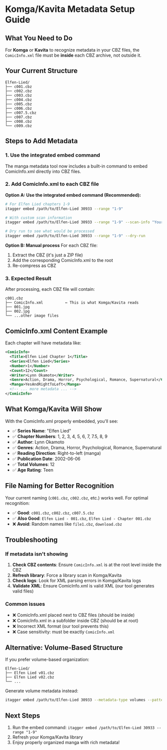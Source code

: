 # Komga/Kavita Metadata Setup Guide

## What You Need to Do

For **Komga** or **Kavita** to recognize metadata in your CBZ files, the `ComicInfo.xml` file must be **inside** each CBZ archive, not outside it.

## Your Current Structure

```plaintext
Elfen-Lied/
├── c001.cbz
├── c002.cbz
├── c003.cbz
├── c004.cbz
├── c005.cbz
├── c006.cbz
├── c007.5.cbz
├── c007.cbz
├── c008.cbz
└── c009.cbz
```

## Steps to Add Metadata

### 1. Use the integrated embed command

The manga metadata tool now includes a built-in command to embed ComicInfo.xml directly into CBZ files.

### 2. Add ComicInfo.xml to each CBZ file

**Option A: Use the integrated embed command (Recommended):**

```bash
# For Elfen Lied chapters 1-9
itagger embed /path/to/Elfen-Lied 30933 --range "1-9"

# With custom scan information
itagger embed /path/to/Elfen-Lied 30933 --range "1-9" --scan-info "Your Scanlation Group"

# Dry run to see what would be processed
itagger embed /path/to/Elfen-Lied 30933 --range "1-9" --dry-run
```

**Option B: Manual process**
For each CBZ file:

1. Extract the CBZ (it's just a ZIP file)
2. Add the corresponding ComicInfo.xml to the root
3. Re-compress as CBZ

### 3. Expected Result

After processing, each CBZ file will contain:

```plaintext
c001.cbz
├── ComicInfo.xml          ← This is what Komga/Kavita reads
├── 001.jpg
├── 002.jpg
└── ...other image files
```

## ComicInfo.xml Content Example

Each chapter will have metadata like:

```xml
<ComicInfo>
  <Title>Elfen Lied Chapter 1</Title>
  <Series>Elfen Lied</Series>
  <Number>1</Number>
  <Count>12</Count>
  <Writer>Lynn Okamoto</Writer>
  <Genre>Action, Drama, Horror, Psychological, Romance, Supernatural</Genre>
  <Manga>YesAndRightToLeft</Manga>
  <!-- ... more metadata ... -->
</ComicInfo>
```

## What Komga/Kavita Will Show

With the ComicInfo.xml properly embedded, you'll see:

- ✅ **Series Name**: "Elfen Lied"
- ✅ **Chapter Numbers**: 1, 2, 3, 4, 5, 6, 7, 7.5, 8, 9
- ✅ **Author**: Lynn Okamoto
- ✅ **Genres**: Action, Drama, Horror, Psychological, Romance, Supernatural
- ✅ **Reading Direction**: Right-to-left (manga)
- ✅ **Publication Date**: 2002-06-06
- ✅ **Total Volumes**: 12
- ✅ **Age Rating**: Teen

## File Naming for Better Recognition

Your current naming (`c001.cbz`, `c002.cbz`, etc.) works well. For optimal recognition:

- ✅ **Good**: `c001.cbz`, `c002.cbz`, `c007.5.cbz`
- ✅ **Also Good**: `Elfen Lied - 001.cbz`, `Elfen Lied - Chapter 001.cbz`
- ❌ **Avoid**: Random names like `file1.cbz`, `download.cbz`

## Troubleshooting

### If metadata isn't showing

1. **Check CBZ contents**: Ensure `ComicInfo.xml` is at the root level inside the CBZ
2. **Refresh library**: Force a library scan in Komga/Kavita
3. **Check logs**: Look for XML parsing errors in Komga/Kavita logs
4. **Validate XML**: Ensure ComicInfo.xml is valid XML (our tool generates valid files)

### Common issues

- ❌ ComicInfo.xml placed next to CBZ files (should be inside)
- ❌ ComicInfo.xml in a subfolder inside CBZ (should be at root)
- ❌ Incorrect XML format (our tool prevents this)
- ❌ Case sensitivity: must be exactly `ComicInfo.xml`

## Alternative: Volume-Based Structure

If you prefer volume-based organization:

```plaintext
Elfen-Lied/
├── Elfen Lied v01.cbz
├── Elfen Lied v02.cbz
└── ...
```

Generate volume metadata instead:

```bash
itagger embed /path/to/Elfen-Lied 30933 --metadata-type volumes --pattern "Elfen Lied v{:02d}.cbz" --range "1-12"
```

## Next Steps

1. Run the embed command: `itagger embed /path/to/Elfen-Lied 30933 --range "1-9"`
2. Refresh your Komga/Kavita library
3. Enjoy properly organized manga with rich metadata!
